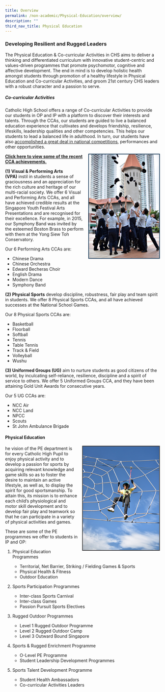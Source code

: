 ```yaml
---
title: Overview
permalink: /non-academic/Physical-Education/overview/
description: ""
third_nav_title: Physical Education
---
```

### Developing Resilient and Rugged Leaders

The Physical Education & Co-curricular Activities in CHS aims to deliver a thinking and differentiated curriculum with innovative student-centric and values-driven programmes that promote psychomotor, cognitive and affective development. The end in mind is to develop holistic health amongst students through promotion of a healthy lifestyle in Physical Education and Co-curricular Activities, and groom 21st century CHS leaders with a robust character and a passion to serve.

##### Co-curricular Activities

Catholic High School offers a range of Co-curricular Activities to provide our students in OP and IP with a platform to discover their interests and talents. Through the CCAs, our students are guided to live a balanced education experience that cultivates and develops friendship, resilience, lifeskills, leadership qualities and other competencies. This helps our students to lead a balanced life in adulthood. In turn, our students have also [accomplished a great deal in national competitions](https://staging.d26k7rl81eo6rb.amplifyapp.com/about/awards-and-achievements/cca-achievements/), performances and other opportunities.

<img src="/images/pe1.png" style="width:233px;height:340px;margin-left:15px;" align = "right"> **[Click here to view some of the recent CCA achievements.](https://staging.d26k7rl81eo6rb.amplifyapp.com/about/awards-and-achievements/cca-achievements/)**

**(1) Visual & Performing Arts (VPA)** instil in students a sense of graciousness and an appreciation for the rich culture and heritage of our multi-racial society. We offer 6 Visual and Performing Arts CCAs, and all have achieved credible results at the Singapore Youth Festival Arts Presentations and are recognised for their excellence. For example, in 2015, our Symphony Band was invited by the esteemed Boston Brass to perform with them at the Yong Siew Toh Conservatory.

Our 6 Performing Arts CCAs are:

*   Chinese Drama
*   Chinese Orchestra
*   Edward Becheras Choir
*   English Drama
*   Modern Dance
*   Symphony Band

**(2) Physical Sports** develop discipline, robustness, fair play and team spirit in students. We offer 8 Physical Sports CCAs, and all have achieved successes at the National School Games.

Our 8 Physical Sports CCAs are:

*   Basketball
*   Floorball
*   Softball
*   Tennis
*   Table Tennis
*   Track & Field
*   Volleyball
*   Wushu

**(3) Uniformed Groups (UG)** aim to nurture students as good citizens of the world, by inculcating self-reliance, resilience, discipline and a spirit of service to others. We offer 5 Uniformed Groups CCA, and they have been attaining Gold Unit Awards for consecutive years.

Our 5 UG CCAs are:

*   NCC Air
*   NCC Land
*   NPCC
*   Scouts
*   St John Ambulance Brigade

#### Physical Education

<img src="/images/pe2.png" style="width:253px;height:340px;margin-left:15px;" align = "right">

he vision of the PE department is for every Catholic High Pupil to enjoy physical activity and to develop a passion for sports by acquiring relevant knowledge and game skills so as to foster the desire to maintain an active lifestyle, as well as, to display the spirit for good sportsmanship. To attain this, its mission is to enhance each child’s physiological and motor skill development and to develop fair play and teamwork so that he can participate in a variety of physical activities and games.

These are some of the PE programmes we offer to students in IP and OP:

1.  Physical Education Programmes 
    *   Territorial, Net Barrier, Striking / Fielding Games & Sports
    *   Physical Health & Fitness
    *   Outdoor Education

2.  Sports Participation Programmes 
    *   Inter-class Sports Carnival
    *   Inter-class Games
    *   Passion Pursuit Sports Electives

3.  Rugged Outdoor Programmes 
    *   Level 1 Rugged Outdoor Programme
    *   Level 2 Rugged Outdoor Camp
    *   Level 3 Outward Bound Singapore

4.  Sports & Rugged Enrichment Programme
    *   O-Level PE Programme
    *   Student Leadership Development Programmes
5.  Sports Talent Development Programme 
    *   Student Health Ambassadors
     *   Co-curricular Activities Leaders